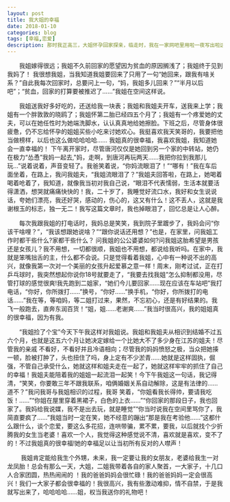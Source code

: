 ```yaml
---
layout: post
title: 我大姐的幸福
date: 2018-01-10
categories: blog
tags: [幸福,恋爱]
description: 那时我正高三，大姐怀孕回家探亲，临走时，我在一家网吧里用啦一夜写出啦这篇文章，为姐姐送行。
---
```

&emsp;&emsp;我姐嫁得很远；我姐不久前回家的愿望因为贫血的原因搁浅了；我姐终于见到我妈了！ 我很想我姐，当我知道我姐要回来了只用了一句“她回来，跟我有啥关系？”自此我每次回家时，总要问上一句，“妈，我姐多儿回来？”“半月以后吧”；“贫血，回家的打算要被推迟了……”我姐在空间这样说。

&emsp;&emsp;我姐送我好多好吃的，还送给我一块表；我姐和我姐夫开车，送我来上学；我姐有一个胖敦敦的晓鸥了；我姐怀第二胎已经四五个月了；我姐有一个疼爱她的丈夫，可以在她任性时为她端洗脚水，认认真真地给她擦脸。下班之后，尽管身体很疲惫，仍不忘给怀孕的姐姐买些小吃来讨她欢心。我挺喜欢我天笑哥的，我要把他当做榜样，以后也这么做哈哈哈哈…… 我姐真的很幸福，我喜欢我姐，我知道她会一直幸福的！ 下午离开家时，尽管唐河仅仅是她回到另一个家的中转站，她仍在极力“怂恿”我妈一起去,"妈，走啊，到唐河再玩两天……我把你拉到我那儿玩...”说着说着，声音变轻了。我爸笑着说，“你妈流眼泪了！”“哪有！”我在车后面坐着，在路上，我问我姐夫，“我姐流眼泪了？”我姐夫回答啦，在路上，她喝着喝着呛着了，我知道，就像我当初对我自己说，“眼泪不代表懦弱，生活本就要活得潇洒，想哭就痛痛快快的！我，二十岁了，我睡觉好流口水，我好和女生说说话，夸她们漂亮，我还好哭，感动的，伤心的，这又有什么！这不丢人，这就是我谢根玉的标志，独一无二！我写这篇文章时，我也掉眼泪了，回忆总是让人心醉。

&emsp;&emsp;每次我跟我姐的打电话时，我妈总是笑笑，我到院子里踱步了，我妈会问“你该干啥哩？”，“我该想跟她说啥？”“跟你说话还用想？”也是，在家里，问我姐工作时都干些什么?家都干些什么？ 问我姐的公公婆婆如何?问我姐这胎希望是男孩还是女孩儿？我不用想，一切都很顺，我姐也不用想，都说给我听吗。在家中，我就是笨嘴拙舌的主，什么都不会说。只是觉得看着我姐，心中有一种说不出的高兴，就像我第一次对一个美丽的女孩升起爱慕之意一样！周末，刚考过试，正在打乒乓球时，我突然想起你说你18号就要走了，“我要去找我姐”怎么抑制都没用，尽管打球的感觉很爽!我先跑到二姐家，“她们今儿要回家……现在应该在车站吧”我打电话，“你好，你所拨打……”换号，“你好……”换手机，“你好，你所拨打的电话……”我在等，等咱妈，等二姐打过来，果然，不忘初心，还是有好结果的。我飞一般跑去，直奔东润百货！“姐，姐……老谢爽……”我当时很高兴，我的姐姐真的很幸福，因为有我。

&emsp;&emsp;“我姐捡了个宝”今天下午我这样对我姐说。我姐和我姐夫从相识到结婚不过五六个月，也就是这五六个月让她决定嫁给一个比她大不了多少身在江苏的姐夫！尽管我的亲戚 不看好，不看好并且冷语相向；尽管我的妈妈愤怒之极，当众把她揍一顿，脸被打肿了，头也扭住了吗，身上定有不少淤青……她就是这样固执，倔强，不管自己承受什么，她就这样和姐夫走在一起了，她就这样牢牢的抓住了自己的幸福！我姐夫能陪着我的姐姐一起流泪一起笑！今下午我姐这一句话，我记得清，“笑笑，你要敢三年不跟我联系，咱俩婚姻关系自动解除，这是有法律的……道不？”我问我哥与我姐相识的过程，我哥 笑着，“你姐看我长得帅，要请我吃饭！……”“你姐在屋里穿着黑裙子，白色的上衣……”“你回家的那段日子，我也回家了。我妈给我说媒，我不是出去玩，就是睡觉”“你当时说我在空间里骂你了，我简直要疯了……”我姐当时一定在笑，她不经意的蹦出“那是我在考验他……”这都什么跟什么，谈个恋爱，要这么多花招，连哄带骗，累不累，要我，以后就找个少折腾我的女生当老婆！喜欢一个人，我觉得这种感觉说不清，喜欢就是喜欢，变不了的！不过我姐真的很幸福!她的幸福足以让当初所有反对的人噤声！

&emsp;&emsp; 我姐肯定能给我生个外甥，未来，我一定要让我的女朋友，老婆给我生一对龙凤胎！总会有那么一天，大姐，二姐我带着各自的家人聚首，一大家子，十几口人合家团圆，热热闹闹的 ！我的爸爸妈妈会很忙碌！我的爸爸妈妈一定会很高兴！我们一大家子都会很幸福的！我很高兴，我有些激动难抑，情不自禁，于是我就写出来了，哈哈哈哈……姐，权当我送你的礼物吧！

